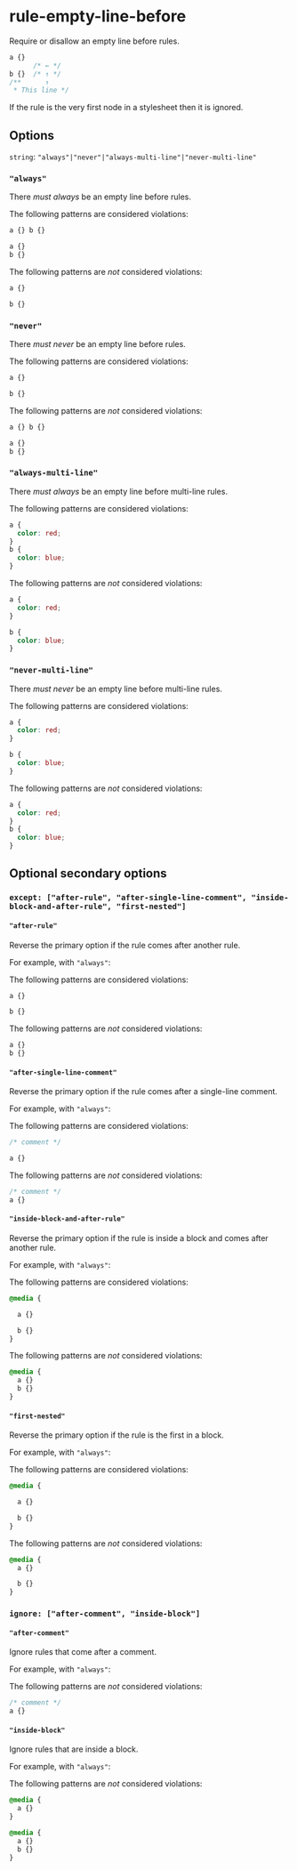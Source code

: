 # rule-empty-line-before

Require or disallow an empty line before rules.

```css
a {}
      /* ← */
b {}  /* ↑ */
/**      ↑
 * This line */
```

If the rule is the very first node in a stylesheet then it is ignored.

## Options

`string`: `"always"|"never"|"always-multi-line"|"never-multi-line"`

### `"always"`

There *must always* be an empty line before rules.

The following patterns are considered violations:

```css
a {} b {}
```

```css
a {}
b {}
```

The following patterns are *not* considered violations:

```css
a {}

b {}
```

### `"never"`

There *must never* be an empty line before rules.

The following patterns are considered violations:

```css
a {}

b {}
```

The following patterns are *not* considered violations:

```css
a {} b {}
```

```css
a {}
b {}
```

### `"always-multi-line"`

There *must always* be an empty line before multi-line rules.

The following patterns are considered violations:

```css
a {
  color: red;
}
b {
  color: blue;
}
```

The following patterns are *not* considered violations:

```css
a {
  color: red;
}

b {
  color: blue;
}
```

### `"never-multi-line"`

There *must never* be an empty line before multi-line rules.

The following patterns are considered violations:

```css
a {
  color: red;
}

b {
  color: blue;
}
```

The following patterns are *not* considered violations:

```css
a {
  color: red;
}
b {
  color: blue;
}
```

## Optional secondary options

### `except: ["after-rule", "after-single-line-comment", "inside-block-and-after-rule", "first-nested"]`

#### `"after-rule"`

Reverse the primary option if the rule comes after another rule.

For example, with `"always"`:

The following patterns are considered violations:

```css
a {}

b {}
```

The following patterns are *not* considered violations:

```css
a {}
b {}
```

#### `"after-single-line-comment"`

Reverse the primary option if the rule comes after a single-line comment.

For example, with `"always"`:

The following patterns are considered violations:

```css
/* comment */

a {}
```

The following patterns are *not* considered violations:

```css
/* comment */
a {}
```

#### `"inside-block-and-after-rule"`

Reverse the primary option if the rule is inside a block and comes after another rule.

For example, with `"always"`:

The following patterns are considered violations:

```css
@media {

  a {}

  b {}
}
```

The following patterns are *not* considered violations:

```css
@media {
  a {}
  b {}
}
```

#### `"first-nested"`

Reverse the primary option if the rule is the first in a block.

For example, with `"always"`:

The following patterns are considered violations:

```css
@media {

  a {}

  b {}
}
```

The following patterns are *not* considered violations:

```css
@media {
  a {}

  b {}
}
```

### `ignore: ["after-comment", "inside-block"]`

#### `"after-comment"`

Ignore rules that come after a comment.

For example, with `"always"`:

The following patterns are *not* considered violations:

```css
/* comment */
a {}
```

#### `"inside-block"`

Ignore rules that are inside a block.

For example, with `"always"`:

The following patterns are *not* considered violations:

```css
@media {
  a {}
}
```

```css
@media {
  a {}
  b {}
}
```
